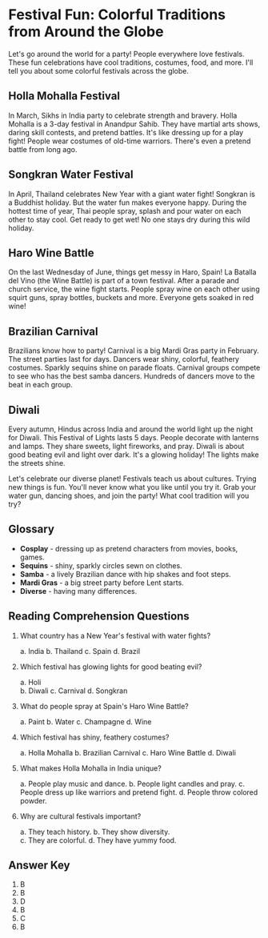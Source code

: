 # Festival Fun: Colorful Traditions from Around the Globe

Let's go around the world for a party! People everywhere love festivals. These fun celebrations have cool traditions, costumes, food, and more. I'll tell you about some colorful festivals across the globe.

## Holla Mohalla Festival

In March, Sikhs in India party to celebrate strength and bravery. Holla Mohalla is a 3-day festival in Anandpur Sahib. They have martial arts shows, daring skill contests, and pretend battles. It's like dressing up for a play fight! People wear costumes of old-time warriors. There's even a pretend battle from long ago.

## Songkran Water Festival

In April, Thailand celebrates New Year with a giant water fight! Songkran is a Buddhist holiday. But the water fun makes everyone happy. During the hottest time of year, Thai people spray, splash and pour water on each other to stay cool. Get ready to get wet! No one stays dry during this wild holiday.

## Haro Wine Battle

On the last Wednesday of June, things get messy in Haro, Spain! La Batalla del Vino (the Wine Battle) is part of a town festival. After a parade and church service, the wine fight starts. People spray wine on each other using squirt guns, spray bottles, buckets and more. Everyone gets soaked in red wine!

## Brazilian Carnival

Brazilians know how to party! Carnival is a big Mardi Gras party in February. The street parties last for days. Dancers wear shiny, colorful, feathery costumes. Sparkly sequins shine on parade floats. Carnival groups compete to see who has the best samba dancers. Hundreds of dancers move to the beat in each group.

## Diwali

Every autumn, Hindus across India and around the world light up the night for Diwali. This Festival of Lights lasts 5 days. People decorate with lanterns and lamps. They share sweets, light fireworks, and pray. Diwali is about good beating evil and light over dark. It's a glowing holiday! The lights make the streets shine.

Let's celebrate our diverse planet! Festivals teach us about cultures. Trying new things is fun. You'll never know what you like until you try it. Grab your water gun, dancing shoes, and join the party! What cool tradition will you try?

## Glossary

- **Cosplay** - dressing up as pretend characters from movies, books, games.
- **Sequins** - shiny, sparkly circles sewn on clothes.
- **Samba** - a lively Brazilian dance with hip shakes and foot steps.  
- **Mardi Gras** - a big street party before Lent starts.
- **Diverse** - having many differences.

## Reading Comprehension Questions

1. What country has a New Year's festival with water fights?  

   a. India
   b. Thailand
   c. Spain
   d. Brazil

2. Which festival has glowing lights for good beating evil?

   a. Holi  
   b. Diwali
   c. Carnival
   d. Songkran

3. What do people spray at Spain's Haro Wine Battle?

   a. Paint
   b. Water
   c. Champagne
   d. Wine

4. Which festival has shiny, feathery costumes?

   a. Holla Mohalla
   b. Brazilian Carnival
   c. Haro Wine Battle
   d. Diwali

5. What makes Holla Mohalla in India unique?

   a. People play music and dance.
   b. People light candles and pray.
   c. People dress up like warriors and pretend fight.
   d. People throw colored powder.

6. Why are cultural festivals important?

   a. They teach history.
   b. They show diversity.  
   c. They are colorful.
   d. They have yummy food.

## Answer Key

1. B
2. B
3. D
4. B
5. C
6. B
